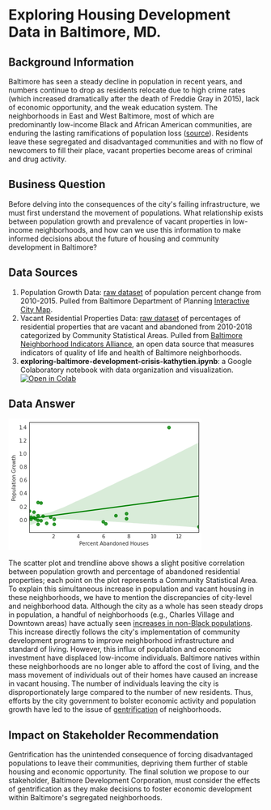 # Exploring Housing Development Data in Baltimore, MD. 
## Background Information
Baltimore has seen a steady decline in population in recent years, and numbers continue to drop as residents relocate due to high crime rates (which increased dramatically after the death of Freddie Gray in 2015), lack of economic opportunity, and the weak education system. The neighborhoods in East and West Baltimore, most of which are predominantly low-income Black and African American communities, are enduring the lasting ramifications of population loss ([source](https://nypost.com/2019/04/19/census-estimates-show-baltimores-population-continues-to-plummet/)). Residents leave these segregated and disadvantaged communities  and with no flow of newcomers to fill their place, vacant properties become areas of criminal and drug activity.   
## Business Question
Before delving into the consequences of the city's failing infrastructure, we must first understand the movement of populations. What relationship exists between population growth and prevalence of vacant properties in low-income neighborhoods, and how can we use this information to make informed decisions about the future of housing and community development in Baltimore?
## Data Sources 
1. Population Growth Data: [raw dataset](population_growth.csv) of population percent change from 2010-2015. Pulled from Baltimore Department of Planning [Interactive City Map](https://baltplanning.maps.arcgis.com/apps/webappviewer/index.html?id=d45903fd0a9e4132903920526fcafac7).
1. Vacant Residential Properties Data: [raw dataset](abandoned_housing.csv) of percentages of residential properties that are vacant and abandoned from 2010-2018 categorized by Community Statistical Areas. Pulled from [Baltimore Neighborhood Indicators Alliance](https://vital-signs-bniajfi.hub.arcgis.com/), an open data source that measures indicators of quality of life and health of Baltimore neighborhoods.
1. **exploring-baltimore-development-crisis-kathytien.ipynb**: a Google Colaboratory notebook with data organization and visualization. [![Open in Colab](https://colab.research.google.com/assets/colab-badge.svg)](https://colab.research.google.com/drive/1goyT9-ngpkQ6YYQreq5I2_eODnLVGVb9?usp=sharing)
## Data Answer
![Alt text](scatter_plot.png)

The scatter plot and trendline above shows a slight positive correlation between population growth and percentage of abandoned residential properties; each point on the plot represents a Community Statistical Area. To explain this simultaneous increase in population and vacant housing in these neighborhoods, we have to mention the discrepancies of city-level and neighborhood data. Although the city as a whole has seen steady drops in population, a handful of neighborhoods (e.g., Charles Village and Downtown areas) have actually seen [increases in non-Black populations](https://www.baltimoresun.com/maryland/baltimore-city/bs-md-census-estimate-population-race-20190619-story.html). This increase directly follows the city's implementation of community development programs to improve neighborhood infrastructure and standard of living. However, this influx of population and economic investment have displaced low-income individuals. Baltimore natives within these neighborhoods are no longer able to afford the cost of living, and the mass movement of individuals out of their homes have caused an increase in vacant housing. The number of individuals leaving the city is disproportionately large compared to the number of new residents. Thus, efforts by the city government to bolster economic activity and population growth have led to the issue of [gentrification](https://baltimorefishbowl.com/stories/study-baltimore-has-seen-one-of-the-highest-rates-of-gentrification-in-the-u-s/) of neighborhoods.

## Impact on Stakeholder Recommendation
Gentrification has the unintended consequence of forcing disadvantaged populations to leave their communities, depriving them further of stable housing and economic opportunity. The final solution we propose to our stakeholder, Baltimore Development Corporation, must consider the effects of gentrification as they make decisions to foster economic development within Baltimore's segregated neighborhoods.
